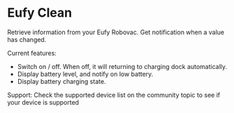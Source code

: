# Eufy Clean

Retrieve information from your Eufy Robovac. 
Get notification when a value has changed.

Current features: 
- Switch on / off. When off, it will returning to charging dock automatically.
- Display battery level, and notify on low battery.
- Display battery charging state.


Support: 
Check the supported device list on the community topic to see if your device is supported
